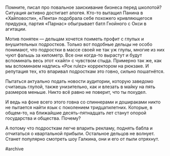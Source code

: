 
Помните, писал про повальное заискивание бизнеса перед школотой? Ситуация активно достигает апогея. Кто-то вытащил Панина в «Хайповости», «Лента» подобрала себе похожего кривляющегося придурка, партия «Парнас» обыгрывает батл Гнойного с Окси в агитации.

Мотив понятен — дельцам хочется поиметь профит с глупых и внушительных подростков. Только вот подобные дельцы не особо понимают, что подростки в массе своей не так уж глупы, многие из них чуют фальшь за километр. Все они когда-то вырастут и будут вспоминать весь этот «хайп» с чувством стыда. Примерно так же, как мы вспоминаем надпись «Рок rulez» корректором на рюкзаке. И репутация тех, кто впаривал подросткам это говно, сильно пошатнётся.

Пытаться актуально подать новости аудитории, которую заведомо считаешь глупой, также унизительно, как и влезать в майку на пять размеров меньше. Никто всё равно не поверит, что ты похудел.

И ведь на фоне всего этого говна со спиннерами и дошираками никто не пытается найти язык с поколением тридцатилетних. Которые, в общем-то, на ближайшие десять-пятнадцать лет станут опорой государства и общества. Почему?

А потому что подросткам легче впарить рекламу, поднять бабла и отчитаться о квартальной прибыли. Остальное дельцов не волнует. Станет популярно смотреть шоу Галкина, они и его от пыли отряхнут.

#archive